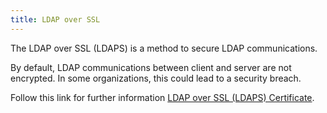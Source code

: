 ```yaml
---
title: LDAP over SSL
---
```

The LDAP over SSL (LDAPS) is a method to secure LDAP communications.  

By default, LDAP communications between client and server are not encrypted. In some organizations, this could lead to a security breach.  

Follow this link for further information [LDAP over SSL (LDAPS) Certificate](http://social.technet.microsoft.com/wiki/contents/articles/2980.ldap-over-ssl-ldaps-certificate.aspx). 

